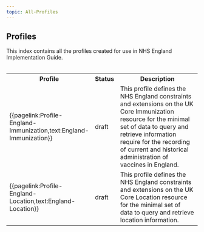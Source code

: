 ```yaml
---
topic: All-Profiles
---
```

## Profiles
This index contains all the profiles created for use in NHS England Implementation Guide. 
<br><br>

<table class="assets">
<tr>
<th width="25%">Profile</th>
<th width="10%">Status</th>
<th width="45%">Description</th>
</tr>

<tr>
<td>{{pagelink:Profile-England-Immunization,text:England-Immunization}}</td>
<td>draft</td>
<td>This profile defines the NHS England constraints and extensions on the UK Core Immunization resource for the minimal set of data to query and retrieve information require for the recording of current and historical administration of vaccines in England.</td>
</tr>

<tr>
<td>{{pagelink:Profile-England-Location,text:England-Location}}</td>
<td>draft</td>
<td>This profile defines the NHS England constraints and extensions on the UK Core Location  resource for the minimal set of data to query and retrieve location information.</td>
</tr>

</table>